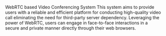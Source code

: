 WebRTC based Video Conferencing System
This system aims to provide users with a reliable and efficient platform for conducting high-quality video call eliminating the need for third-party server dependency. Leveraging the power of WebRTC,  users can engage in face-to-face interactions in a secure and private manner directly through their web browsers.
